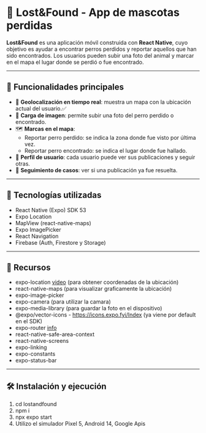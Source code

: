 # 🐾 Lost&Found - App de mascotas perdidas

**Lost&Found** es una aplicación móvil construida con **React Native**, cuyo objetivo es ayudar a encontrar perros perdidos y reportar aquellos que han sido encontrados. Los usuarios pueden subir una foto del animal y marcar en el mapa el lugar donde se perdió o fue encontrado.

---

## 🚀 Funcionalidades principales

- 📍 **Geolocalización en tiempo real**: muestra un mapa con la ubicación actual del usuario.✅
- 📸 **Carga de imagen**: permite subir una foto del perro perdido o encontrado.
- 🗺️ **Marcas en el mapa**:
  - Reportar perro perdido: se indica la zona donde fue visto por última vez.
  - Reportar perro encontrado: se indica el lugar donde fue hallado.
- 👥 **Perfil de usuario**: cada usuario puede ver sus publicaciones y seguir otras.
- 🐶 **Seguimiento de casos**: ver si una publicación ya fue resuelta.

---

## 📱 Tecnologías utilizadas

- React Native (Expo) SDK 53
- Expo Location
- MapView (react-native-maps)
- Expo ImagePicker
- React Navigation
- Firebase (Auth, Firestore y Storage)

---

## 📱 Recursos

- expo-location [video](https://www.youtube.com/watch?v=ltHbdeJg9eA) (para obtener coordenadas de la ubicación)
- react-native-maps (para visualizar graficamente la ubicación)
- expo-image-picker
- expo-camera (para utilizar la camara)
- expo-media-library (para guardar la foto en el dispositivo)
- @expo/vector-icons - https://icons.expo.fyi/Index (ya viene por default en el SDK)
- expo-router [info](https://medium.com/@abdulaleemzafar515/the-benefits-of-using-expo-router-over-react-navigation-172f21772152)
- react-native-safe-area-context
- react-native-screens
- expo-linking
- expo-constants
- expo-status-bar

---

## 🛠️ Instalación y ejecución

1. cd lostandfound
2. npm i
3. npx expo start
4. Utilizo el simulador Pixel 5, Android 14, Google Apis
